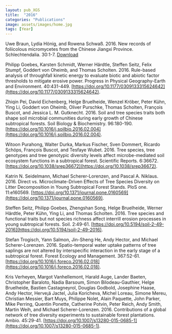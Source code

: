 ```yaml
---
layout: pub_XGS
title:  "2016"
categories: "Publications"
image: assets/images/home.jpg
tags: [Year]
---
```

Uwe Braun, Lydia Hönig, and Rowena Schwaß. 2016. New records of foliicolous micromycetes from the Chinese Jiangxi Province. Schlechtendalia. 30:1-7. [Download](http://public.bibliothek.uni-halle.de/index.php/schlechtendalia/article/view/657)


Philipp Goebes, Karsten Schmidt, Werner Härdtle, Steffen Seitz, Felix Stumpf, Goddert von Oheimb, and Thomas Scholten. 2016. Rule-based analysis of throughfall kinetic energy to evaluate biotic and abiotic factor thresholds to mitigate erosive power. Progress in Physical Geography-Earth and Environment. 40:431-449. [https://doi.org/10.1177/0309133315624642](https://doi.org/10.1177/0309133315624642).


Zhiqin Pei, David Eichenberg, Helge Bruelheide, Wenzel Kröber, Peter Kühn, Ying Li, Goddert von Oheimb, Oliver Purschke, Thomas Scholten, François Buscot, and Jessica L. M. Gutknecht. 2016. Soil and tree species traits both shape soil microbial communities during early growth of Chinese subtropical forests. Soil Biology & Biochemistry. 96:180-190. [https://doi.org/10.1016/j.soilbio.2016.02.004](https://doi.org/10.1016/j.soilbio.2016.02.004).


Witoon Purahong, Walter Durka, Markus Fischer, Sven Dommert, Ricardo Schöps, François Buscot, and Tesfaye Wubet. 2016. Tree species, tree genotypes and tree genotypic diversity levels affect microbe-mediated soil ecosystem functions in a subtropical forest. Scientific Reports. 6:36672. [https://doi.org/10.1038/srep36672](https://doi.org/10.1038/srep36672).


Katrin N. Seidelmann, Michael Scherer-Lorenzen, and Pascal A. Niklaus. 2016. Direct vs. Microclimate-Driven Effects of Tree Species Diversity on Litter Decomposition in Young Subtropical Forest Stands. PloS one. 11:e160569. [https://doi.org/10.1371/journal.pone.0160569](https://doi.org/10.1371/journal.pone.0160569).


Steffen Seitz, Philipp Goebes, Zhengshan Song, Helge Bruelheide, Werner Härdtle, Peter Kühn, Ying Li, and Thomas Scholten. 2016. Tree species and functional traits but not species richness affect interrill erosion processes in young subtropical forests. Soil. 2:49-61. [https://doi.org/10.5194/soil-2-49-2016](https://doi.org/10.5194/soil-2-49-2016).


Stefan Trogisch, Yann Salmon, Jin-Sheng He, Andy Hector, and Michael Scherer-Lorenzen. 2016. Spatio-temporal water uptake patterns of tree saplings are not altered by interspecific interaction in the early stage of a subtropical forest. Forest Ecology and Management. 367:52-61. [https://doi.org/10.1016/j.foreco.2016.02.018](https://doi.org/10.1016/j.foreco.2016.02.018).


Kris Verheyen, Margot Vanhellemont, Harald Auge, Lander Baeten, Christopher Baraloto, Nadia Barsoum, Simon Bilodeau-Gauthier, Helge Bruelheide, Bastien Castagneyrol, Douglas Godbold, Josephine Haase, Andy Hector, Herve¡ä Jactel, Julia Koricheva, Michel Loreau, Simone Mereu, Christian Messier, Bart Muys, Philippe Nolet, Alain Paquette, John Parker, Mike Perring, Quentin Ponette, Catherine Potvin, Peter Reich, Andy Smith, Martin Weih, and Michael Scherer-Lorenzen. 2016. Contributions of a global network of tree diversity experiments to sustainable forest plantations. Ambio. 45:29-41. [https://doi.org/10.1007/s13280-015-0685-1](https://doi.org/10.1007/s13280-015-0685-1).
